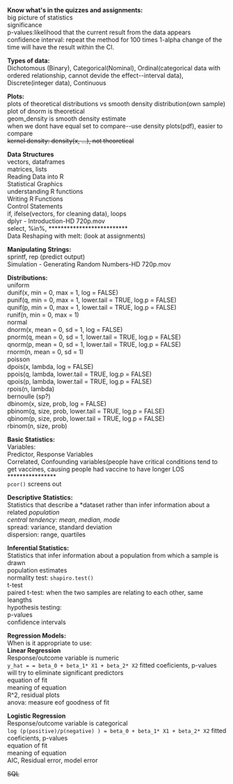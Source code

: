 **Know what's in the quizzes and assignments:**  
big picture of statistics  
significance  
p-values:likelihood that the current result from the data appears  
confidence interval: repeat the method for 100 times 1-alpha change of the time will have the result within the CI.  

**Types of data:**  
Dichotomous (Binary), Categorical(Nominal), Ordinal(categorical data with ordered relationship, cannot devide the effect--interval data), Discrete(integer data), Continuous  

**Plots:**  
plots of theoretical distributions vs smooth density distribution(own sample)  
plot of dnorm is theoretical  
geom_density is smooth density estimate    
when we dont have equal set to compare--use density plots(pdf), easier to compare   
~~kernel density: density(x, ...), not theoretical~~  

**Data Structures**  
vectors, dataframes  
matrices, lists   
Reading Data into R  
Statistical Graphics   
understanding R functions  
Writing R Functions   
Control Statements  
  if, ifelse(vectors, for cleaning data), loops   
dplyr - Introduction-HD 720p.mov   
 select, %in%, **************************  
Data Reshaping with melt: (look at assignments)  


**Manipulating Strings:**   
 sprintf, rep (predict output)  
 Simulation - Generating Random Numbers-HD 720p.mov  
   
**Distributions:**  
     uniform  
        dunif(x, min = 0, max = 1, log = FALSE)  
        punif(q, min = 0, max = 1, lower.tail = TRUE, log.p = FALSE)  
        qunif(p, min = 0, max = 1, lower.tail = TRUE, log.p = FALSE)  
        runif(n, min = 0, max = 1)  
     normal  
        dnorm(x, mean = 0, sd = 1, log = FALSE)  
        pnorm(q, mean = 0, sd = 1, lower.tail = TRUE, log.p = FALSE)  
        qnorm(p, mean = 0, sd = 1, lower.tail = TRUE, log.p = FALSE)  
        rnorm(n, mean = 0, sd = 1)  
     poisson  
        dpois(x, lambda, log = FALSE)  
        ppois(q, lambda, lower.tail = TRUE, log.p = FALSE)  
        qpois(p, lambda, lower.tail = TRUE, log.p = FALSE)  
        rpois(n, lambda)  
     bernoulle (sp?)  
        dbinom(x, size, prob, log = FALSE)  
        pbinom(q, size, prob, lower.tail = TRUE, log.p = FALSE)  
        qbinom(p, size, prob, lower.tail = TRUE, log.p = FALSE)  
        rbinom(n, size, prob)  

**Basic Statistics:**  
Variables:  
Predictor, Response Variables  
Correlated, Confounding variables(people have critical conditions tend to get vaccines, causing people had vaccine to have longer LOS  ****************  
`pcor()` screens out  

**Descriptive Statistics:**   
  Statistics that describe a *dataset rather than infer information about a related *population  
     central tendency: mean, median, mode*  
     spread: variance, standard deviation  
     dispersion: range, quartiles  


**Inferential Statistics:**   
  Statistics that infer information about a population from which a sample is drawn  
     population estimates  
        normality test: `shapiro.test()`  
        t-test     
        paired t-test: when the two samples are relating to each other, same leangths  
     hypothesis testing:  
        p-values  
        confidence intervals  
 
**Regression Models:**   
When is it appropriate to use:  
**Linear Regression**  
      Response/outcome variable is numeric  
      `y_hat = = beta_0 + beta_1* X1 + beta_2* X2`
   fitted coeficients, p-values  
      will try to eliminate significant predictors  
   equation of fit  
   meaning of equation  
   R^2, residual plots  
   anova: measure eof goodness of fit  
   
**Logistic Regression**  
      Response/outcome variable is categorical  
      `log (p(positive)/p(negative) ) = beta_0 + beta_1* X1 + beta_2* X2` 
   fitted coeficients, p-values  
   equation  of fit  
   meaning of equation  
   AIC, Residual error, model error  
     

~~SQL~~  


    

 
